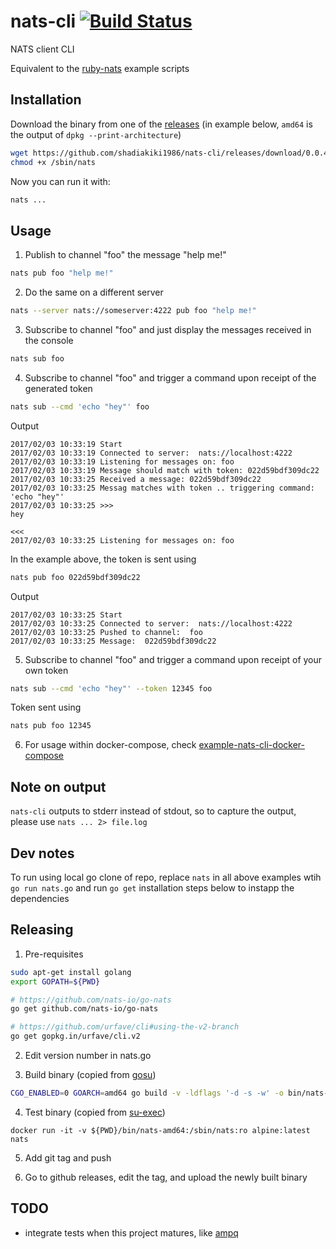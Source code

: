 # nats-cli [![Build Status](https://travis-ci.org/shadiakiki1986/nats-cli.svg?branch=master)](https://travis-ci.org/shadiakiki1986/nats-cli)
NATS client CLI

Equivalent to the [ruby-nats](https://github.com/nats-io/ruby-nats) example scripts

## Installation

Download the binary from one of the [releases](https://github.com/shadiakiki1986/nats-cli/releases)
(in example below, `amd64` is the output of `dpkg --print-architecture`)

```bash
wget https://github.com/shadiakiki1986/nats-cli/releases/download/0.0.4.2/nats-amd64 -O /sbin/nats
chmod +x /sbin/nats
```
Now you can run it with:
```bash
nats ...
```

## Usage
1. Publish to channel "foo" the message "help me!"
```bash
nats pub foo "help me!"
```

2. Do the same on a different server
```bash
nats --server nats://someserver:4222 pub foo "help me!"
```

3. Subscribe to channel "foo" and just display the messages received in the console
```bash
nats sub foo
```

4. Subscribe to channel "foo" and trigger a command upon receipt of the generated token

```bash
nats sub --cmd 'echo "hey"' foo
```

Output
```
2017/02/03 10:33:19 Start
2017/02/03 10:33:19 Connected to server:  nats://localhost:4222
2017/02/03 10:33:19 Listening for messages on: foo
2017/02/03 10:33:19 Message should match with token: 022d59bdf309dc22
2017/02/03 10:33:25 Received a message: 022d59bdf309dc22
2017/02/03 10:33:25 Messag matches with token .. triggering command: 'echo "hey"'
2017/02/03 10:33:25 >>>
hey

<<<
2017/02/03 10:33:25 Listening for messages on: foo
```

In the example above, the token is sent using

```bash
nats pub foo 022d59bdf309dc22
```

Output
```
2017/02/03 10:33:25 Start
2017/02/03 10:33:25 Connected to server:  nats://localhost:4222
2017/02/03 10:33:25 Pushed to channel:  foo
2017/02/03 10:33:25 Message:  022d59bdf309dc22
```

5. Subscribe to channel "foo" and trigger a command upon receipt of your own token

```bash
nats sub --cmd 'echo "hey"' --token 12345 foo
```

Token sent using
```bash
nats pub foo 12345
```

6. For usage within docker-compose, check [example-nats-cli-docker-compose](https://github.com/shadiakiki1986/example-nats-cli-docker-compose)

## Note on output
`nats-cli` outputs to stderr instead of stdout, so to capture the output, please use `nats ... 2> file.log`

## Dev notes
To run using local go clone of repo, replace `nats` in all above examples wtih `go run nats.go`
and run `go get` installation steps below to instapp the dependencies

## Releasing
1. Pre-requisites
```bash
sudo apt-get install golang
export GOPATH=${PWD}

# https://github.com/nats-io/go-nats
go get github.com/nats-io/go-nats

# https://github.com/urfave/cli#using-the-v2-branch
go get gopkg.in/urfave/cli.v2
```

2. Edit version number in nats.go

3. Build binary (copied from [gosu](https://github.com/tianon/gosu/blob/master/Dockerfile))

```bash
CGO_ENABLED=0 GOARCH=amd64 go build -v -ldflags '-d -s -w' -o bin/nats-amd64
```

4. Test binary (copied from [su-exec](https://github.com/ncopa/su-exec))

```
docker run -it -v ${PWD}/bin/nats-amd64:/sbin/nats:ro alpine:latest nats
```

5. Add git tag and push

6. Go to github releases, edit the tag, and upload the newly built binary

## TODO
* integrate tests when this project matures, like [ampq](https://github.com/streadway/amqp/blob/master/spec/gen.go)
